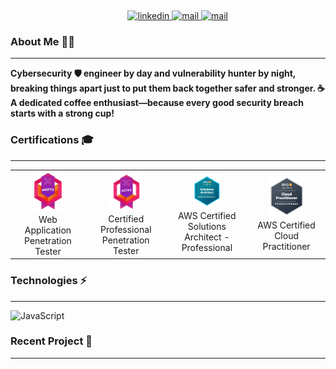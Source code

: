 <p align="center">
<a target="_blank" href=""></a><img src="https://github.com/issambenhida/issambenhida/blob/main/images/welcome.gif?raw=true" alt="">
</p>
<p align="center">
&nbsp;&nbsp;&nbsp;&nbsp;&nbsp;&nbsp;&nbsp;
<a target="_blank" href="https://www.linkedin.com/in/issambenhida">
    <img src="https://img.shields.io/badge/LinkedIn-0077B5?style=for-the-badge&logo=linkedin&logoColor=white" alt="linkedin">
</a>
<a target="_blank" href="mailto:issam.benhida.911@gmail.com">
  <img src="https://img.shields.io/badge/gmail-red?style=for-the-badge&logo=Gmail&logoColor=white" alt="mail">
</a>
<a target="_blank" href="">
    <img src="https://img.shields.io/badge/Twitter-black?style=for-the-badge&logo=x&logoColor=white" alt="mail">
</a>
</p>


### About Me 🧑‍💼

---

**Cybersecurity 🛡️ engineer by day and vulnerability hunter by night, breaking things apart just to put them back together safer and stronger. ☕ A dedicated coffee enthusiast—because every good security breach starts with a strong cup!**


### Certifications 🎓

---

<table>
  <tr>
    <td align="center">
      <a href="https://verified.elearnsecurity.com/certificates/e154bcee-58fe-4e58-893e-f633b72ac0a0">
        <img src="https://github.com/issambenhida/issambenhida/blob/main/images/ewptx.svg?raw=true" width="45%" height="45%" alt=""><br>
      </a>
        Web Application Penetration Tester<br> 
    </td>
    <td align="center">
      <a href="https://verified.elearnsecurity.com/certificates/ff878703-3631-45a1-82ae-38e59caf2eab">
        <img src="https://github.com/issambenhida/issambenhida/blob/main/images/ecppt.svg?raw=true" width="45%" height="45%" alt=""><br>
      </a>
        Certified Professional Penetration Tester<br>
    </td>
    <td align="center">
      <img src="https://github.com/issambenhida/issambenhida/blob/main/images/sap.svg?raw=true" width="38%" height="38%" alt=""><br>
      AWS Certified Solutions Architect - Professional <br>
    </td>
    <td align="center">
      <a href="https://verified.elearnsecurity.com/certificates/ff878703-3631-45a1-82ae-38e59caf2eab">
        <img src="https://github.com/issambenhida/issambenhida/blob/main/images/clf.svg?raw=true" width="52%" height="52%" alt=""><br>
      </a>
        AWS Certified Cloud Practitioner<br>
    </td>
  </tr>
</table>

### Technologies ⚡

---

![JavaScript](https://img.shields.io/badge/-JavaScript-black?style=flat-square&logo=javascript)

### Recent Project 📂

---

<p align="center">
<a target="_blank" href=""></a><img src="https://readme-components.vercel.app/api?component=logo&logo=☁️&desc=SageOwl&fill=0047ab" alt="">
</p>

<!---
IssamBenhida/IssamBenhida is a ✨ special ✨ repository because its `README.md` (this file) appears on your GitHub profile.
You can click the Preview link to take a look at your changes.

![Blue Line](https://via.placeholder.com/850x2/0000FF/FFFFFF?text=)
--->
